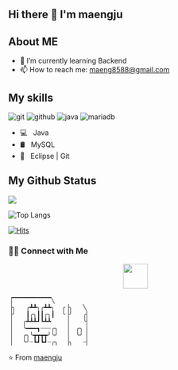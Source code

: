 <h2> Hi there 👋 I'm maengju </h2>

## About ME

- 🌱 I’m currently learning Backend
- 📫 How to reach me: maeng8588@gmail.com

## My skills

![git](https://img.shields.io/badge/-git-grey?style=for-the-badge&logo=git&logoColor=white&labelColor=8E2DE2)
![github](https://img.shields.io/badge/-github-grey?style=for-the-badge&logo=github&logoColor=white&labelColor=8E2DE2)
![java](https://img.shields.io/badge/-java-grey?style=for-the-badge&logo=java&logoColor=white&labelColor=8E2DE2)
![mariadb](https://img.shields.io/badge/-mariadb-grey?style=for-the-badge&logo=mariadb&logoColor=white&labelColor=8E2DE2)

- 💻 &nbsp; Java 
- 🛢 &nbsp; MySQL 
- 🔧 &nbsp; Eclipse | Git


<!--
**maengju/maengju** is a ✨ _special_ ✨ repository because its `README.md` (this file) appears on your GitHub profile.

Here are some ideas to get you started:

- 🔭 I’m currently working on ...
- 🌱 I’m currently learning ...
- 👯 I’m looking to collaborate on ...
- 🤔 I’m looking for help with ...
- 💬 Ask me about ...
- 📫 How to reach me: ...
- 😄 Pronouns: ...
- ⚡ Fun fact: ...
-->

## My Github Status

<img src="https://github-readme-stats.vercel.app/api?username=maengju&show_icons=true&theme=radical&title_color=8E2DE2&text_color=fff&icon_color=8E2DE2">

![Top Langs](https://github-readme-stats.vercel.app/api/top-langs/?username=maengju&theme=radical&title_color=8E2DE2&text_color=fff)

[![Hits](https://hits.seeyoufarm.com/api/count/incr/badge.svg?url=https%3A%2F%2Fgithub.com%2Fmaengju&count_bg=%2379C83D&title_bg=%23555555&icon=&icon_color=%23E7E7E7&title=hits&edge_flat=false)](https://hits.seeyoufarm.com)


<h3> 🤝🏻 Connect with Me </h3>

<p align="center">
&nbsp; <a href="mailto:maeng8588@gmail.com" target="_blank" rel="noopener noreferrer"><img src="https://img.icons8.com/plasticine/100/000000/gmail.png"  width="50" /></a>
</p>

```⠀⠀⠀⠀⠀⠀
▕▔▔▔▔▔▔▔▔▔▔▔╲       
▕╮   ╭┻┻╮╭┻┻╮  ╭▕╮   ╲      
▕╯   ┃╭╮┃┃╭╮┃  ╰▕╯   ╭▏    
▕   ╭┻┻┻┛┗┻┻    ▕    ╰▏
▕   ╰━━━┓┈┈┈╭╮  ▕  ╭╮ ▏
▕   ╭╮╰┳┳┳┳╯╰╯  ▕  ╰╯ ▏
▕   ╰╯┈┗┛┗┛┈╭╮  ▕╮   ┈▏
```

⭐️ From [maengju](https://github.com/maengju)


